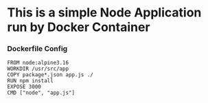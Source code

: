 # This is a simple Node Application run by Docker Container

### Dockerfile Config

    FROM node:alpine3.16
    WORKDIR /usr/src/app
    COPY package*.json app.js ./
    RUN npm install
    EXPOSE 3000
    CMD ["node", "app.js"]
